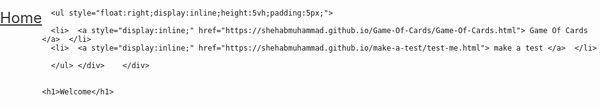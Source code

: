 <html>
  <head> 
    <style>
      a {float:left;}
      </style>
    </head>
  <body>
    <div style="width:100%;position:absolute;top:0px;float:left;left:0px;right:0px;height:5vh;">
    <div> <a href="https://shehabmuhammad.github.io" style="font-size:24px;color:#333;">
      Home
      </a>     


      <ul style="float:right;display:inline;height:5vh;padding:5px;">
        
      <li>  <a style="display:inline;" href="https://shehabmuhammad.github.io/Game-Of-Cards/Game-Of-Cards.html"> Game Of Cards </a>  </li>
      <li>  <a style="display:inline;" href="https://shehabmuhammad.github.io/make-a-test/test-me.html"> make a test </a>  </li>
      
      </ul> </div>    </div>
      
      
    <h1>Welcome</h1>
    
  </body>
  </html>
